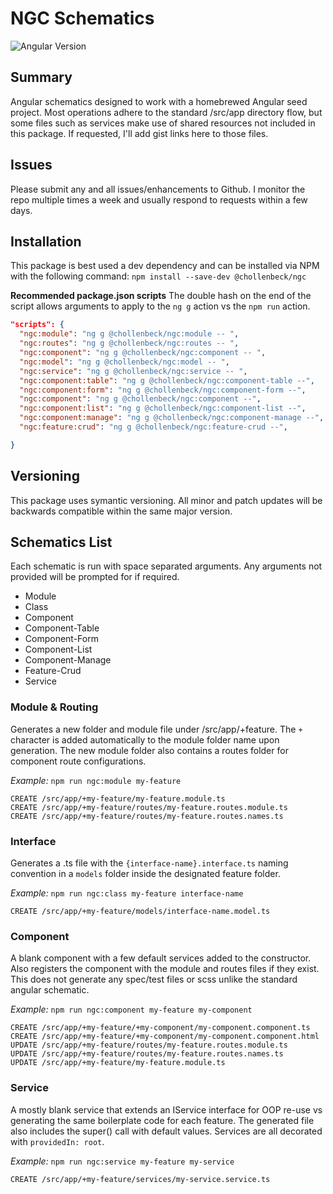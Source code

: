 # NGC Schematics

![Angular Version](https://img.shields.io/badge/Angular-v9.0.1-informational)

## Summary
Angular schematics designed to work with a homebrewed Angular seed project. Most operations adhere to the standard /src/app directory flow, but some files such as services make use of shared resources not included in this package. If requested, I'll add gist links here to those files.

## Issues
Please submit any and all issues/enhancements to Github. I monitor the repo multiple times a week and usually respond to requests within a few days.


## Installation
This package is best used a dev dependency and can be installed via NPM with the following command:
`npm install --save-dev @chollenbeck/ngc`

**Recommended package.json scripts**
The double hash on the end of the script allows arguments to apply to the `ng g` action vs the `npm run` action.
```json
"scripts": {
  "ngc:module": "ng g @chollenbeck/ngc:module -- ",
  "ngc:routes": "ng g @chollenbeck/ngc:routes -- ",
  "ngc:component": "ng g @chollenbeck/ngc:component -- ",
  "ngc:model": "ng g @chollenbeck/ngc:model -- ",
  "ngc:service": "ng g @chollenbeck/ngc:service -- ",
  "ngc:component:table": "ng g @chollenbeck/ngc:component-table --",
  "ngc:component:form": "ng g @chollenbeck/ngc:component-form --",
  "ngc:component": "ng g @chollenbeck/ngc:component --",
  "ngc:component:list": "ng g @chollenbeck/ngc:component-list --",
  "ngc:component:manage": "ng g @chollenbeck/ngc:component-manage --",
  "ngc:feature:crud": "ng g @chollenbeck/ngc:feature-crud --",

}
```

## Versioning
This package uses symantic versioning. All minor and patch updates will be backwards compatible within the same major version.


## Schematics List
Each schematic is run with space separated arguments. Any arguments not provided will be prompted for if required.

- Module
- Class
- Component
- Component-Table
- Component-Form
- Component-List
- Component-Manage
- Feature-Crud
- Service

### Module & Routing
Generates a new folder and module file under /src/app/+feature. The `+` character is added automatically to the module folder name upon generation. The new module folder also contains a routes folder for component route configurations.

*Example:* `npm run ngc:module my-feature`
```
CREATE /src/app/+my-feature/my-feature.module.ts
CREATE /src/app/+my-feature/routes/my-feature.routes.module.ts
CREATE /src/app/+my-feature/routes/my-feature.routes.names.ts
```

### Interface
Generates a .ts file with the `{interface-name}.interface.ts` naming convention in a `models` folder inside the designated feature folder.

*Example:* `npm run ngc:class my-feature interface-name`
```
CREATE /src/app/+my-feature/models/interface-name.model.ts
```

### Component
A blank component with a few default services added to the constructor. Also registers the component with the module and routes files if they exist. This does not generate any spec/test files or scss unlike the standard angular schematic.

*Example:* `npm run ngc:component my-feature my-component`
```
CREATE /src/app/+my-feature/+my-component/my-component.component.ts
CREATE /src/app/+my-feature/+my-component/my-component.component.html
UPDATE /src/app/+my-feature/routes/my-feature.routes.module.ts
UPDATE /src/app/+my-feature/routes/my-feature.routes.names.ts
UPDATE /src/app/+my-feature/my-feature.module.ts
```

### Service
A mostly blank service that extends an IService interface for OOP re-use vs generating the same boilerplate code for each feature. The generated file also includes the super() call with default values. Services are all decorated with `providedIn: root`.

*Example:* `npm run ngc:service my-feature my-service`
```
CREATE /src/app/+my-feature/services/my-service.service.ts
```
